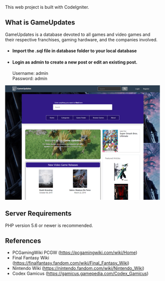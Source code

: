This web project is built with CodeIgniter.

## What is GameUpdates ##

GameUpdates is a database devoted to all games and video games and 
their respective franchises, gaming hardware, and the companies involved.



* #### Import the .sql file in database folder to your local database ####


* #### Login as admin to create a new post or edit an existing post. ####
  Username: admin <br>
  Password: admin


![Home page](screenshot1.png)


## Server Requirements ##

PHP version 5.6 or newer is recommended.

## References ##

- PCGamingWiki PCGW (https://pcgamingwiki.com/wiki/Home)
- Final Fantasy Wiki (https://finalfantasy.fandom.com/wiki/Final_Fantasy_Wiki)
- Nintendo Wiki (https://nintendo.fandom.com/wiki/Nintendo_Wiki)
- Codex Gamicus (https://gamicus.gamepedia.com/Codex_Gamicus)

